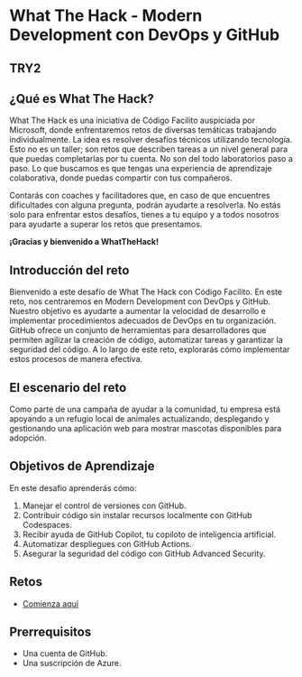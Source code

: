 # What The Hack - Modern Development con DevOps y GitHub
## TRY2
## ¿Qué es What The Hack?

What The Hack es una iniciativa de Código Facilito auspiciada por Microsoft, donde enfrentaremos retos de diversas temáticas trabajando individualmente. La idea es resolver desafíos técnicos utilizando tecnología. Esto no es un taller; son retos que describen tareas a un nivel general para que puedas completarlas por tu cuenta. No son del todo laboratorios paso a paso. Lo que buscamos es que tengas una experiencia de aprendizaje colaborativa, donde puedas compartir con tus compañeros. 

Contarás con coaches y facilitadores que, en caso de que encuentres dificultades con alguna pregunta, podrán ayudarte a resolverla. No estás solo para enfrentar estos desafíos, tienes a tu equipo y a todos nosotros para ayudarte a superar los retos que presentamos. 

**¡Gracias y bienvenido a WhatTheHack!**

## Introducción del reto

Bienvenido a este desafío de What The Hack con Código Facilito. En este reto, nos centraremos en Modern Development con DevOps y GitHub. Nuestro objetivo es ayudarte a aumentar la velocidad de desarrollo e implementar procedimientos adecuados de DevOps en tu organización. GitHub ofrece un conjunto de herramientas para desarrolladores que permiten agilizar la creación de código, automatizar tareas y garantizar la seguridad del código. A lo largo de este reto, explorarás cómo implementar estos procesos de manera efectiva.

## El escenario del reto

Como parte de una campaña de ayudar a la comunidad, tu empresa está apoyando a un refugio local de animales actualizando, desplegando y gestionando una aplicación web para mostrar mascotas disponibles para adopción.

## Objetivos de Aprendizaje

En este desafio aprenderás cómo:

1. Manejar el control de versiones con GitHub.
2. Contribuir código sin instalar recursos localmente con GitHub Codespaces.
3. Recibir ayuda de GitHub Copilot, tu copiloto de inteligencia artificial.
4. Automatizar despliegues con GitHub Actions.
5. Asegurar la seguridad del código con GitHub Advanced Security.

## Retos
- [Comienza aquí](https://whatthehack-cf.github.io/WhatTheHack_retos/DevOps-GitHub/)

## Prerrequisitos

- Una cuenta de GitHub.
- Una suscripción de Azure.
